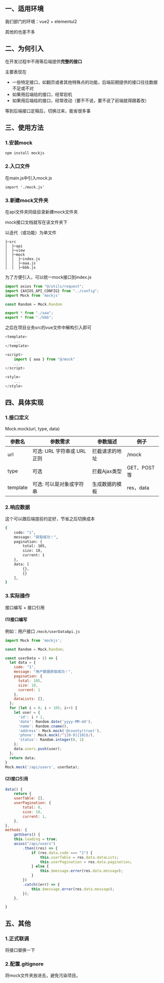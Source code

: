 ## 一、适用环境

我们部门的环境：vue2 + elementui2

其他的也差不多

## 二、为何引入

在开发过程中不用等后端提供**完整的接口**

主要表现在

- 一些特定接口，如翻页或者其他特殊点的功能，后端前期提供的接口往往数据不足或不对
- 如果用后端给的接口，经常宕机
- 如果用后端给的接口，经常改动（要不不说，要不说了前端就得跟着改）

等到后端接口定稿后，切换过来，能省很多事

## 三、使用方法

### 1.安装mock

```
npm install mockjs
```

### 2.入口文件

在main.js中引入mock.js

```
import './mock.js'
```

### 3.新建mock文件夹

在api文件夹同级目录新建mock文件夹

mock接口文档就写在该文件夹下

以迭代（或功能）为单文件

```
├─src
│  ├─api
│  ├─view
│  ├─mock
│  │  ├─index.js
│  │  ├─aaa.js
│  │  ├─bbb.js

```

为了方便引入，可以统一mock接口到index.js

```js
import axios from "@/utils/request";
import {AXIOS_API_CONFIG} from "../config";
import Mock from 'mockjs'

const Random = Mock.Random

export * from "./aaa";
export * from "./bbb";
```

之后在项目业务src的vue文件中解构引入即可

```js
<template>
    ...
</template>

<script>
    import { aaa } from "@/mock"
    ...
</script>

<style>
    ...
</style>
```

## 四、具体实现

### 1.接口定义

Mock.mock(url, type, data)

|参数名|参数需求|参数描述|例子|
|---|---|---|---|
|url|可选: URL 字符串或 URL 正则|拦截请求的地址|/mock|
|type|可选|拦截Ajax类型|GET、POST等|
|template|可选: 可以是对象或字符串|生成数据的模板|res，data|

### 2.响应数据

这个可以跟后端提前约定好，节省之后切换成本

```bash
{
    code: "1",
    message: "获取成功！",
    pagination: {
        total: 105,
        size: 10,
        current: 1
    },
    data: [
        {},
        {}
    ],
}
```

### 3.实际操作

接口编写 + 接口引用

#### (1)接口编写

例如：用户接口 `/mock/userDataApi.js`

```js
import Mock from 'mockjs';

const Random = Mock.Random;

const userData = () => {
  let data = {
    code: "1",
    message: "用户数据获取成功！",
    pagination: {
      total: 105,
      size: 10,
      current: 1
    },
    dataLists: [],
  };
  for (let i = 0; i < 105; i++) {
    let user = {
      'id': i + 1,
      'date': Random.date('yyyy-MM-dd'),
      'name': Random.cname(),
      'address': Mock.mock('@county(true)'),
      'phone': Mock.mock(/^1[0-9]{10}$/),
      'status': Random.integer(0, 1)
    };
    data.users.push(user);
  };
  return data;
}
Mock.mock('/api/users', userData);
```

#### (2)接口引用

```js
data() {
    return {
    userTable: [],
    userPagination: {
        total: 0,
        size: 10,
        current: 1,
    },
},
methods: {
    getUsers() {
    this.loading = true;
    axios("/api/users")
        .then((res) => {
            if (res.data.code === "1") {
                this.userTable = res.data.dataLists;
                this.userPagination = res.data.pagination;
            } else {
                this.$message.error(res.data.message);
            }
        })
        .catch((err) => {
            this.$message.error(res.data.message);
        });
    },

}
```

## 五、其他

### 1.正式联调

将接口替换一下

### 2.配置.gitignore

将mock文件夹放进去，避免污染项目。